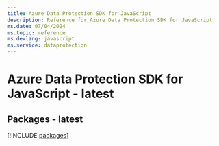 ```yaml
---
title: Azure Data Protection SDK for JavaScript
description: Reference for Azure Data Protection SDK for JavaScript
ms.date: 07/04/2024
ms.topic: reference
ms.devlang: javascript
ms.service: dataprotection
---
```

# Azure Data Protection SDK for JavaScript - latest
## Packages - latest
[!INCLUDE [packages](data-protection-index.md)]